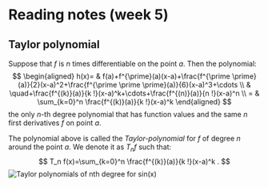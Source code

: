 # Reading notes (week 5)

## Taylor polynomial
Suppose that $f$ is $n$ times differentiable on the point $a$. Then the polynomial:
$$
\begin{aligned}
h(x)= & f(a)+f^{\prime}(a)(x-a)+\frac{f^{\prime \prime}(a)}{2}(x-a)^2+\frac{f^{\prime \prime \prime}(a)}{6}(x-a)^3+\cdots \\
& \quad+\frac{f^{(k)}(a)}{k !}(x-a)^k+\cdots+\frac{f^{(n)}(a)}{n !}(x-a)^n \\
= & \sum_{k=0}^n \frac{f^{(k)}(a)}{k !}(x-a)^k
\end{aligned}
$$
the only $n$-th degree polynomial that has function values and the same $n$ first derivatives $f$ on point $a$.

The polynomial above is called the *Taylor-polynomial* for $f$ of degree $n$ around the point $a$. We denote it as $T_n f$ such that:
$$
T_n f(x)=\sum_{k=0}^n \frac{f^{(k)}(a)}{k !}(x-a)^k .
$$
![Taylor polynomials of nth degree for sin(x)](https://davidlowryduda.com/wp-content/uploads/2013/11/intuitiveTaylor.gif)
